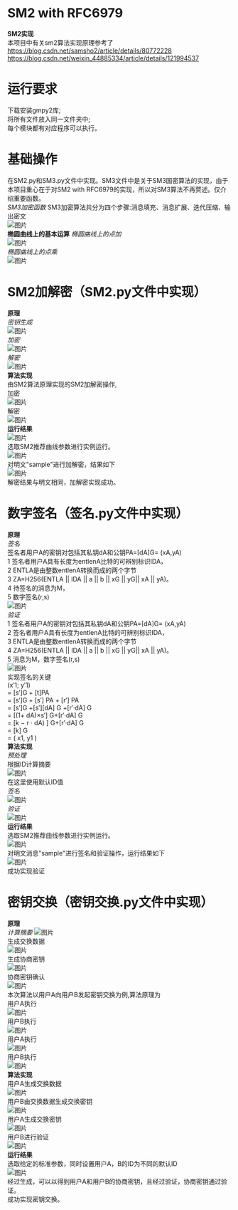 # SM2 with RFC6979
**SM2实现**  
本项目中有关sm2算法实现原理参考了  
https://blog.csdn.net/samsho2/article/details/80772228
https://blog.csdn.net/weixin_44885334/article/details/121994537
# 运行要求   
下载安装gmpy2库;  
将所有文件放入同一文件夹中;  
每个模块都有对应程序可以执行。  
# 基础操作  
在SM2.py和SM3.py文件中实现。SM3文件中是关于SM3国密算法的实现，由于本项目重心在于对SM2 with RFC6979的实现，所以对SM3算法不再赘述。仅介绍重要函数。  
*SM3加密函数*
SM3加密算法共分为四个步骤:消息填充、消息扩展、迭代压缩、输出密文  
![图片](https://user-images.githubusercontent.com/96277679/181663267-4502f523-0269-4ea5-9047-4f35088543fa.png)  
**椭圆曲线上的基本运算**
*椭圆曲线上的点加*  
![图片](https://user-images.githubusercontent.com/96277679/181663456-7317bbce-d2e8-4f80-916f-f3735eb8e48c.png)  
*椭圆曲线上的点乘*  
![图片](https://user-images.githubusercontent.com/96277679/181663551-e791ef40-50ff-4ffe-844c-4565fed95acd.png)  
# SM2加解密（SM2.py文件中实现）   
**原理**  
*密钥生成*  
![图片](https://user-images.githubusercontent.com/96277679/181663773-e724f029-05f4-4294-b77f-c7326038e7a9.png)  
*加密*  
![图片](https://user-images.githubusercontent.com/96277679/181663684-59799d7a-a49e-4fee-84cc-5d718fd1dc51.png)  
*解密*  
![图片](https://user-images.githubusercontent.com/96277679/181663730-f66941b4-7054-4f62-a339-440be41def3d.png)  
**算法实现**  
由SM2算法原理实现的SM2加解密操作,  
加密  
![图片](https://user-images.githubusercontent.com/96277679/181663864-57da9680-529c-4cad-947e-b2aa3500542e.png)  
解密  
![图片](https://user-images.githubusercontent.com/96277679/181663970-50e0b464-390e-476e-a880-010c6973fc8d.png)  
**运行结果**  
![图片](https://user-images.githubusercontent.com/96277679/181664793-f6833bdc-2753-4f46-bef0-9156b7c3ab04.png)  
选取SM2推荐曲线参数进行实例运行。  
![图片](https://user-images.githubusercontent.com/96277679/181664105-a0ffbde2-7c0f-413e-bdd8-1ba98250f0cc.png)  
对明文"sample"进行加解密，结果如下   
![图片](https://user-images.githubusercontent.com/96277679/181664280-eb075aee-a9f5-43aa-84c1-6747ea702f06.png)  
解密结果与明文相同，加解密实现成功。  
# 数字签名（签名.py文件中实现）  
**原理**  
*签名*   
签名者用户A的密钥对包括其私钥dA和公钥PA=[dA]G= (xA,yA)  
1  签名者用户A具有长度为entlenA比特的可辨别标识IDA，  
2  ENTLA是由整数entlenA转换而成的两个字节  
3  ZA=H256(ENTLA || IDA || a || b || xG || yG|| xA || yA)。  
4  待签名的消息为M，  
5  数字签名(r,s)  
![图片](https://user-images.githubusercontent.com/96277679/181664647-f0952a6b-edd8-4278-8ef1-c127ef47d679.png)    
*验证*  
1  签名者用户A的密钥对包括其私钥dA和公钥PA=[dA]G= (xA,yA)  
2  签名者用户A具有长度为entlenA比特的可辨别标识IDA，  
3  ENTLA是由整数entlenA转换而成的两个字节    
4  ZA=H256(ENTLA || IDA || a || b || xG || yG|| xA || yA)。  
5  消息为M，数字签名(r,s)  
![图片](https://user-images.githubusercontent.com/96277679/181664717-8d1a96f0-b682-4234-9c71-047d27dffb2f.png)  
实现签名的关键  
(x′1; y′1)  
= [s′]G + [t]PA  
= [s′]G + [s′] PA + [r′] PA  
= [s′]G +[s′][dA] G +[r′·dA] G  
= [(1+ dA)×s′] G+[r′·dA] G  
= [k − r · dA) ] G+[r′·dA] G  
= [k] G   
= ( x1, y1 )  
**算法实现**   
*预处理*  
根据ID计算摘要  
![图片](https://user-images.githubusercontent.com/96277679/181666893-ba29e32f-02cc-48c2-b3e3-86b755cf2d01.png)  
在这里使用默认ID值    
*签名*  
![图片](https://user-images.githubusercontent.com/96277679/181666955-0fa48ab2-a6ba-4902-9117-5e558ce71c5d.png)    
*验证*    
![图片](https://user-images.githubusercontent.com/96277679/181667012-5198c14b-b06b-4bca-93dd-929b17b8be81.png)  
**运行结果**  
选取SM2推荐曲线参数进行实例运行。    
![图片](https://user-images.githubusercontent.com/96277679/181667269-7e8e1357-81bd-4b67-9c3f-b4a9145ed9c7.png)  
对明文消息"sample"进行签名和验证操作，运行结果如下  
![图片](https://user-images.githubusercontent.com/96277679/181667638-181c5729-ca0b-4b9a-9681-06f49f28f023.png)  
成功实现验证 
# 密钥交换（密钥交换.py文件中实现） 
**原理**  
*计算摘要*
![图片](https://user-images.githubusercontent.com/96277679/181668086-ce5274f0-4fc7-487c-b293-08f3e2516a57.png)  
生成交换数据  
![图片](https://user-images.githubusercontent.com/96277679/181668299-100c24b8-8d0f-47be-87c9-f8839a1712a9.png)  
生成协商密钥  
![图片](https://user-images.githubusercontent.com/96277679/181668437-d7a854ac-a716-4526-8183-2015afccb9f3.png)  
协商密钥确认  
![图片](https://user-images.githubusercontent.com/96277679/181668491-97b47066-1f12-402f-b607-ae7be7ce46bd.png)  
本次算法以用户A向用户B发起密钥交换为例,算法原理为  
用户A执行  
![图片](https://user-images.githubusercontent.com/96277679/181777063-2cde112e-e731-491e-bc8a-43d21dd8f8fd.png)  
用户B执行  
![图片](https://user-images.githubusercontent.com/96277679/181777131-73ddd6b0-7a7e-4e19-9c82-af322732a6c3.png)  
用户A执行  
![图片](https://user-images.githubusercontent.com/96277679/181777183-d2dcb54c-cb49-4fce-9ab6-41fd0fcfe5af.png)  
用户B执行  
![图片](https://user-images.githubusercontent.com/96277679/181777248-9b91f6b8-5a2a-4d7d-8bd8-a0230393c0ac.png)  
**算法实现**  
用户A生成交换数据  
![图片](https://user-images.githubusercontent.com/96277679/181778490-2bae7e28-50d6-47a7-8353-5cda9f54b53a.png)    
用户B由交换数据生成交换密钥  
![图片](https://user-images.githubusercontent.com/96277679/181778548-4dc08928-7ef7-4e4c-86d9-74724a507a4f.png)  
用户A生成交换密钥  
![图片](https://user-images.githubusercontent.com/96277679/181778619-e52dc3e8-2055-44a1-99c5-e5621e4e7626.png)    
用户B进行验证  
![图片](https://user-images.githubusercontent.com/96277679/181778644-4321a74a-1792-408f-a58a-e1f164bfc9b9.png)    
**运行结果**  
选取给定的标准参数，同时设置用户A，B的ID为不同的默认ID  
![图片](https://user-images.githubusercontent.com/96277679/181669650-6b32bac8-b148-4e37-968f-064cad847b31.png)  
经过生成，可以以得到用户A和用户B的协商密钥，且经过验证，协商密钥通过验证。  
成功实现密钥交换。  



























